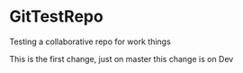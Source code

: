 # GitTestRepo
Testing a collaborative repo for work things


This is the first change, just on master
this change is on Dev
